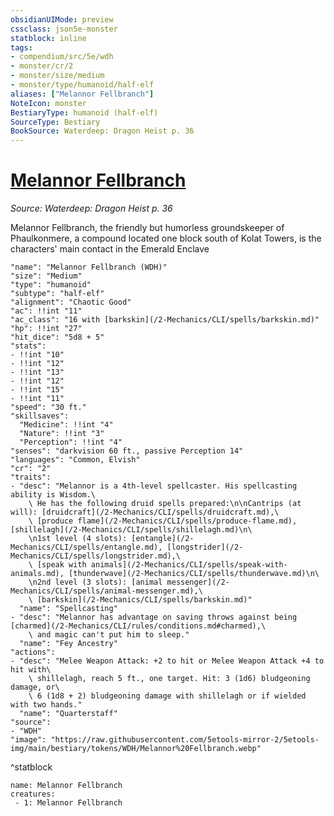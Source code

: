 ```yaml
---
obsidianUIMode: preview
cssclass: json5e-monster
statblock: inline
tags:
- compendium/src/5e/wdh
- monster/cr/2
- monster/size/medium
- monster/type/humanoid/half-elf
aliases: ["Melannor Fellbranch"]
NoteIcon: monster
BestiaryType: humanoid (half-elf)
SourceType: Bestiary
BookSource: Waterdeep: Dragon Heist p. 36
---
```

# [Melannor Fellbranch](2-Mechanics\CLI\bestiary\npc/melannor-fellbranch-wdh.md)
*Source: Waterdeep: Dragon Heist p. 36*  

Melannor Fellbranch, the friendly but humorless groundskeeper of Phaulkonmere, a compound located one block south of Kolat Towers, is the characters' main contact in the Emerald Enclave

```statblock
"name": "Melannor Fellbranch (WDH)"
"size": "Medium"
"type": "humanoid"
"subtype": "half-elf"
"alignment": "Chaotic Good"
"ac": !!int "11"
"ac_class": "16 with [barkskin](/2-Mechanics/CLI/spells/barkskin.md)"
"hp": !!int "27"
"hit_dice": "5d8 + 5"
"stats":
- !!int "10"
- !!int "12"
- !!int "13"
- !!int "12"
- !!int "15"
- !!int "11"
"speed": "30 ft."
"skillsaves":
  "Medicine": !!int "4"
  "Nature": !!int "3"
  "Perception": !!int "4"
"senses": "darkvision 60 ft., passive Perception 14"
"languages": "Common, Elvish"
"cr": "2"
"traits":
- "desc": "Melannor is a 4th-level spellcaster. His spellcasting ability is Wisdom.\
    \ He has the following druid spells prepared:\n\nCantrips (at will): [druidcraft](/2-Mechanics/CLI/spells/druidcraft.md),\
    \ [produce flame](/2-Mechanics/CLI/spells/produce-flame.md), [shillelagh](/2-Mechanics/CLI/spells/shillelagh.md)\n\
    \n1st level (4 slots): [entangle](/2-Mechanics/CLI/spells/entangle.md), [longstrider](/2-Mechanics/CLI/spells/longstrider.md),\
    \ [speak with animals](/2-Mechanics/CLI/spells/speak-with-animals.md), [thunderwave](/2-Mechanics/CLI/spells/thunderwave.md)\n\
    \n2nd level (3 slots): [animal messenger](/2-Mechanics/CLI/spells/animal-messenger.md),\
    \ [barkskin](/2-Mechanics/CLI/spells/barkskin.md)"
  "name": "Spellcasting"
- "desc": "Melannor has advantage on saving throws against being [charmed](/2-Mechanics/CLI/rules/conditions.md#charmed),\
    \ and magic can't put him to sleep."
  "name": "Fey Ancestry"
"actions":
- "desc": "Melee Weapon Attack: +2 to hit or Melee Weapon Attack +4 to hit with\
    \ shillelagh, reach 5 ft., one target. Hit: 3 (1d6) bludgeoning damage, or\
    \ 6 (1d8 + 2) bludgeoning damage with shillelagh or if wielded with two hands."
  "name": "Quarterstaff"
"source":
- "WDH"
"image": "https://raw.githubusercontent.com/5etools-mirror-2/5etools-img/main/bestiary/tokens/WDH/Melannor%20Fellbranch.webp"
```
^statblock

```encounter-table
name: Melannor Fellbranch
creatures:
 - 1: Melannor Fellbranch
```